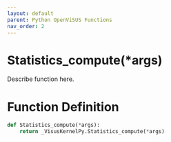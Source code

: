 ```yaml
---
layout: default
parent: Python OpenViSUS Functions
nav_order: 2
---
```


# Statistics_compute(*args)

Describe function here.

# Function Definition

```python
def Statistics_compute(*args):
    return _VisusKernelPy.Statistics_compute(*args)

```